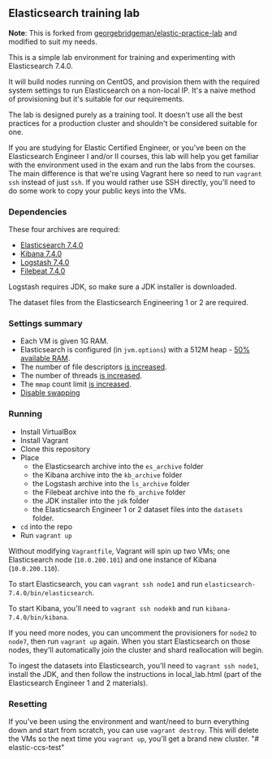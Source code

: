 ## Elasticsearch training lab

**Note**: This is forked from [georgebridgeman/elastic-practice-lab](https://github.com/georgebridgeman/elastic-practice-lab) and modified to suit my needs.

This is a simple lab environment for training and experimenting with Elasticsearch 7.4.0.

It will build nodes running on CentOS, and provision them with the required system settings to run Elasticsearch on a non-local IP. It's a naive method of provisioning but it's suitable for our requirements.

The lab is designed purely as a training tool. It doesn't use all the best practices for a production cluster and shouldn't be considered suitable for one.

If you are studying for Elastic Certified Engineer, or you've been on the Elasticsearch Engineer I and/or II courses, this lab will help you get familiar with the environment used in the exam and run the labs from the courses. The main difference is that we're using Vagrant here so need to run `vagrant ssh` instead of just `ssh`. If you would rather use SSH directly, you'll need to do some work to copy your public keys into the VMs.

### Dependencies
These four archives are required:
- [Elasticsearch 7.4.0](https://artifacts.elastic.co/downloads/elasticsearch/elasticsearch-7.4.0-linux-x86_64.tar.gz)
- [Kibana 7.4.0](https://artifacts.elastic.co/downloads/kibana/kibana-7.4.0-linux-x86_64.tar.gz)
- [Logstash 7.4.0](https://artifacts.elastic.co/downloads/logstash/logstash-7.4.0.tar.gz)
- [Filebeat 7.4.0](https://artifacts.elastic.co/downloads/beats/filebeat/filebeat-7.4.0-linux-x86_64.tar.gz)

Logstash requires JDK, so make sure a JDK installer is downloaded.

The dataset files from the Elasticsearch Engineering 1 or 2 are required.

### Settings summary
- Each VM is given 1G RAM.
- Elasticsearch is configured (in `jvm.options`) with a 512M heap - [50% available RAM](https://www.elastic.co/guide/en/elasticsearch/reference/current/heap-size.html).
- The number of file descriptors [is increased](https://www.elastic.co/guide/en/elasticsearch/reference/current/file-descriptors.html).
- The number of threads [is increased](https://www.elastic.co/guide/en/elasticsearch/reference/current/max-number-of-threads.html).
- The `mmap` count limit [is increased](https://www.elastic.co/guide/en/elasticsearch/reference/current/vm-max-map-count.html).
- [Disable swapping](https://www.elastic.co/guide/en/elasticsearch/reference/current/setup-configuration-memory.html#swappiness)

### Running
- Install VirtualBox
- Install Vagrant
- Clone this repository
- Place 
	- the Elasticsearch archive into the `es_archive` folder
	- the Kibana archive into the `kb_archive` folder
	- the Logstash archive into the `ls_archive` folder
	- the Filebeat archive into the `fb_archive` folder
	- the JDK installer into the `jdk` folder
	- the Elasticsearch Engineer 1 or 2 dataset files into the `datasets` folder.	
- `cd` into the repo
- Run `vagrant up`

Without modifying `Vagrantfile`, Vagrant will spin up two VMs; one Elasticsearch node (`10.0.200.101`) and one instance of Kibana (`10.0.200.110`).

To start Elasticsearch, you can `vagrant ssh node1` and run `elasticsearch-7.4.0/bin/elasticsearch`. 

To start Kibana, you'll need to `vagrant ssh nodekb` and run `kibana-7.4.0/bin/kibana`. 

If you need more nodes, you can uncomment the provisioners for `node2` to `node7`, then run `vagrant up` again. When you start Elasticsearch on those nodes, they'll automatically join the cluster and shard reallocation will begin.

To ingest the datasets into Elasticsearch, you'll need to `vagrant ssh node1`, install the JDK, and then follow the instructions in local_lab.html (part of the Elasticsearch Engineer 1 and 2 materials). 

### Resetting
If you've been using the environment and want/need to burn everything down and start from scratch, you can use `vagrant destroy`. This will delete the VMs so the next time you `vagrant up`, you'll get a brand new cluster.
"# elastic-ccs-test" 
